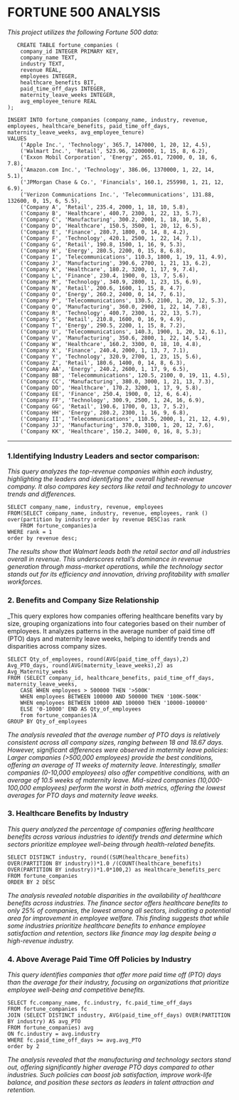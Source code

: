 # **FORTUNE 500 ANALYSIS** 
_This project utilizes the following Fortune 500 data:_

```
   CREATE TABLE fortune_companies (
    company_id INTEGER PRIMARY KEY,
    company_name TEXT,
    industry TEXT,
    revenue REAL,
    employees INTEGER,
    healthcare_benefits BIT,
    paid_time_off_days INTEGER,
    maternity_leave_weeks INTEGER,
    avg_employee_tenure REAL
);

INSERT INTO fortune_companies (company_name, industry, revenue, employees, healthcare_benefits, paid_time_off_days, maternity_leave_weeks, avg_employee_tenure)
VALUES
    ('Apple Inc.', 'Technology', 365.7, 147000, 1, 20, 12, 4.5),
    ('Walmart Inc.', 'Retail', 523.96, 2200000, 1, 15, 8, 6.2),
    ('Exxon Mobil Corporation', 'Energy', 265.01, 72000, 0, 18, 6, 7.8),
    ('Amazon.com Inc.', 'Technology', 386.06, 1370000, 1, 22, 14, 5.1),
    ('JPMorgan Chase & Co.', 'Financials', 160.1, 255998, 1, 21, 12, 6.9),
    ('Verizon Communications Inc.', 'Telecommunications', 131.88, 132600, 0, 15, 6, 5.5),
    ('Company A', 'Retail', 235.4, 2000, 1, 18, 10, 5.8),
    ('Company B', 'Healthcare', 400.7, 2300, 1, 22, 13, 5.7),
    ('Company C', 'Manufacturing', 300.2, 2000, 1, 18, 10, 5.8),
    ('Company D', 'Healthcare', 150.5, 3500, 1, 20, 12, 6.5),
    ('Company E', 'Finance', 280.7, 1800, 0, 14, 8, 4.2),
    ('Company F', 'Technology', 420.1, 2500, 1, 22, 14, 7.1),
    ('Company G', 'Retail', 190.8, 1500, 1, 16, 9, 5.3),
    ('Company H', 'Energy', 280.5, 2200, 0, 15, 8, 6.8),
    ('Company I', 'Telecommunications', 110.3, 1800, 1, 19, 11, 4.9),
    ('Company J', 'Manufacturing', 390.6, 2700, 1, 21, 13, 6.2),
    ('Company K', 'Healthcare', 180.2, 3200, 1, 17, 9, 7.4),
    ('Company L', 'Finance', 230.4, 1900, 0, 13, 7, 5.6),
    ('Company M', 'Technology', 340.9, 2800, 1, 23, 15, 6.9),
    ('Company N', 'Retail', 200.6, 1600, 1, 15, 8, 4.7),
    ('Company O', 'Energy', 260.2, 2400, 0, 14, 7, 6.1),
    ('Company P', 'Telecommunications', 130.5, 2100, 1, 20, 12, 5.3),
    ('Company Q', 'Manufacturing', 360.0, 2900, 1, 22, 14, 7.8),
    ('Company R', 'Technology', 400.7, 2300, 1, 22, 13, 5.7),
    ('Company S', 'Retail', 210.8, 1600, 0, 16, 9, 4.9),
    ('Company T', 'Energy', 290.5, 2200, 1, 15, 8, 7.2),
    ('Company U', 'Telecommunications', 140.3, 1900, 1, 20, 12, 6.1),
    ('Company V', 'Manufacturing', 350.6, 2800, 1, 22, 14, 5.4),
    ('Company W', 'Healthcare', 160.2, 3300, 0, 18, 10, 4.8),
    ('Company X', 'Finance', 240.4, 2000, 1, 13, 7, 7.1),
    ('Company Y', 'Technology', 320.9, 2700, 1, 23, 15, 5.6),
    ('Company Z', 'Retail', 180.6, 1400, 0, 14, 8, 6.3),
    ('Company AA', 'Energy', 240.2, 2600, 1, 17, 9, 6.5),
    ('Company BB', 'Telecommunications', 120.5, 2100, 0, 19, 11, 4.5),
    ('Company CC', 'Manufacturing', 380.0, 3000, 1, 21, 13, 7.3),
    ('Company DD', 'Healthcare', 170.2, 3200, 1, 17, 9, 5.8),
    ('Company EE', 'Finance', 250.4, 1900, 0, 12, 6, 6.4),
    ('Company FF', 'Technology', 300.9, 2500, 1, 24, 16, 6.9),
    ('Company GG', 'Retail', 190.6, 1700, 0, 13, 7, 5.2),
    ('Company HH', 'Energy', 280.2, 2300, 1, 16, 9, 6.8),
    ('Company II', 'Telecommunications', 110.5, 2000, 1, 21, 12, 4.9),
    ('Company JJ', 'Manufacturing', 370.0, 3100, 1, 20, 12, 7.6),
    ('Company KK', 'Healthcare', 150.2, 3400, 0, 16, 8, 5.3);
```
---
### 1.Identifying Industry Leaders and sector comparison:
_This query analyzes the top-revenue companies within each industry, highlighting the leaders and identifying the overall highest-revenue company. It also compares key sectors like retail and technology to uncover trends and differences._
```
SELECT company_name, industry, revenue, employees
FROM(SELECT company_name, industry, revenue, employees, rank () over(partition by industry order by revenue DESC)as rank
	FROM fortune_companies)a
WHERE rank = 1
order by revenue desc;
```
_The results show that Walmart leads both the retail sector and all industries overall in revenue. This underscores retail’s dominance in revenue generation through mass-market operations, while the technology sector stands out for its efficiency and innovation, driving profitability with smaller workforces._

### 2. Benefits and Company Size Relationship
_This query explores how companies offering healthcare benefits vary by size, grouping organizations into four categories based on their number of employees. It analyzes patterns in the average number of paid time off (PTO) days and maternity leave weeks, helping to identify trends and disparities across company sizes.
```
SELECT Qty_of_employees, round(AVG(paid_time_off_days),2) Avg_PTO_days, round(AVG(maternity_leave_weeks),2) as Avg_Maternity_weeks
FROM (SELECT company_id, healthcare_benefits, paid_time_off_days, maternity_leave_weeks,
	CASE WHEN employees > 500000 THEN '>500K'
	WHEN employees BETWEEN 100000 AND 500000 THEN '100K-500K'
	WHEN employees BETWEEN 10000 AND 100000 THEN '10000-100000'
	ELSE '0-10000' END AS Qty_of_employees
	from fortune_companies)A
GROUP BY Qty_of_employees
```
_The analysis revealed that the average number of PTO days is relatively consistent across all company sizes, ranging between 18 and 18.67 days. However, significant differences were observed in maternity leave policies:
Larger companies (>500,000 employees) provide the best conditions, offering an average of 11 weeks of maternity leave.
Interestingly, smaller companies (0-10,000 employees) also offer competitive conditions, with an average of 10.5 weeks of maternity leave.
Mid-sized companies (10,000-100,000 employees) perform the worst in both metrics, offering the lowest averages for PTO days and maternity leave weeks._

### 3. Healthcare Benefits by Industry
_This query analyzed the percentage of companies offering healthcare benefits across various industries to identify trends and determine which sectors prioritize employee well-being through health-related benefits._
```
SELECT DISTINCT industry, round((SUM(healthcare_benefits) OVER(PARTITION BY industry))*1.0 /(COUNT(healthcare_benefits) OVER(PARTITION BY industry))*1.0*100,2) as Healthcare_benefits_perc
FROM fortune_companies
ORDER BY 2 DESC
```
_The analysis revealed notable disparities in the availability of healthcare benefits across industries. The finance sector offers healthcare benefits to only 25% of companies, the lowest among all sectors, indicating a potential area for improvement in employee welfare._
_This finding suggests that while some industries prioritize healthcare benefits to enhance employee satisfaction and retention, sectors like finance may lag despite being a high-revenue industry._

### 4. Above Average Paid Time Off Policies by Industry
_This query identifies companies that offer more paid time off (PTO) days than the average for their industry, focusing on organizations that prioritize employee well-being and competitive benefits._
```
SELECT fc.company_name, fc.industry, fc.paid_time_off_days
FROM fortune_companies fc
JOIN (SELECT DISTINCT industry, AVG(paid_time_off_days) OVER(PARTITION BY industry) AS avg_PTO
FROM fortune_companies) avg
ON fc.industry = avg.industry
WHERE fc.paid_time_off_days >= avg.avg_PTO
order by 2
```
_The analysis revealed that the manufacturing and technology sectors stand out, offering significantly higher average PTO days compared to other industries. Such policies can boost job satisfaction, improve work-life balance, and position these sectors as leaders in talent attraction and retention._


